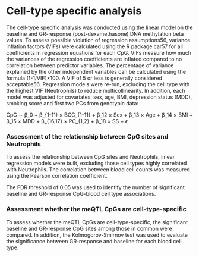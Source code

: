 # Cell-type specific analysis
The cell-type specific analysis was conducted using the linear model on the baseline and GR-response (post-dexamethasone) DNA methylation beta values. To assess possible violation of regression assumptions56, variance inflation factors (VIFs) were calculated using the R package car57 for all coefficients in regression equations for each CpG. VIFs measure how much the variances of the regression coefficients are inflated compared to no correlation between predictor variables. The percentage of variance explained by the other independent variables can be calculated using the formula (1-1/VIF)×100. A VIF of 5 or less is generally considered acceptable56. Regression models were re-run, excluding the cell type with the highest VIF (Neutrophils) to reduce multicollinearity. In addition, each model was adjusted for covariates: sex, age, BMI, depression status (MDD), smoking score and first two PCs from genotypic data:

CpG ∼ β_0 + β_{1-11} × BCC_{1-11} + β_12 × Sex + β_13 × Age + β_14 × BMI + β_15 × MDD + β_{16,17} × PC_{1,2} + β_18 × SS + ϵ 

### Assessment of the relationship between CpG sites and Neutrophils

To assess the relationship between CpG sites and Neutrophils, linear regression models were built, excluding those cell types highly correlated with Neutrophils. The correlation between blood cell counts was measured using the Pearson correlation coefficient. 

The FDR threshold of 0.05 was used to identify the number of significant baseline and GR-response CpG-blood cell type associations. 

### Assessment whether the meQTL CpGs are cell-type-specific

To assess whether the meQTL CpGs are cell-type-specific, the significant baseline and GR-response CpG sites among those in common were compared. In addition, the Kolmogorov-Smirnov test was used to evaluate the significance between GR-response and baseline for each blood cell type.
